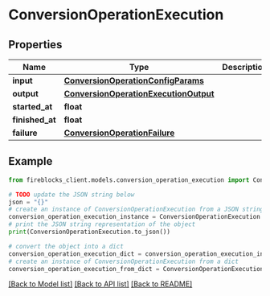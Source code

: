 # ConversionOperationExecution


## Properties

Name | Type | Description | Notes
------------ | ------------- | ------------- | -------------
**input** | [**ConversionOperationConfigParams**](ConversionOperationConfigParams.md) |  | 
**output** | [**ConversionOperationExecutionOutput**](ConversionOperationExecutionOutput.md) |  | [optional] 
**started_at** | **float** |  | 
**finished_at** | **float** |  | [optional] 
**failure** | [**ConversionOperationFailure**](ConversionOperationFailure.md) |  | [optional] 

## Example

```python
from fireblocks_client.models.conversion_operation_execution import ConversionOperationExecution

# TODO update the JSON string below
json = "{}"
# create an instance of ConversionOperationExecution from a JSON string
conversion_operation_execution_instance = ConversionOperationExecution.from_json(json)
# print the JSON string representation of the object
print(ConversionOperationExecution.to_json())

# convert the object into a dict
conversion_operation_execution_dict = conversion_operation_execution_instance.to_dict()
# create an instance of ConversionOperationExecution from a dict
conversion_operation_execution_from_dict = ConversionOperationExecution.from_dict(conversion_operation_execution_dict)
```
[[Back to Model list]](../README.md#documentation-for-models) [[Back to API list]](../README.md#documentation-for-api-endpoints) [[Back to README]](../README.md)


